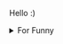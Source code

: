 

Hello :)  <details>

<summary>For Funny</summary>




<!--START_SECTION:waka-->
![Code Time](http://img.shields.io/badge/Code%20Time-184%20hrs%2049%20mins-blue)

![Profile Views](http://img.shields.io/badge/Profile%20Views-28-blue)

**🐱 My GitHub Data** 

> 🏆 565 Contributions in the Year 2022
 > 
> 📦 76.7 kB Used in GitHub's Storage 
 > 
> 💼 Opted to Hire
 > 
> 📜 49 Public Repositories 
 > 
> 🔑 1 Private Repository 
 > 
**I'm a Night 🦉** 

```text
🌞 Morning    83 commits     ████░░░░░░░░░░░░░░░░░░░░░   15.96% 
🌆 Daytime    155 commits    ███████░░░░░░░░░░░░░░░░░░   29.81% 
🌃 Evening    132 commits    ██████░░░░░░░░░░░░░░░░░░░   25.38% 
🌙 Night      150 commits    ███████░░░░░░░░░░░░░░░░░░   28.85%

```
📅 **I'm Most Productive on Monday** 

```text
Monday       101 commits    ████░░░░░░░░░░░░░░░░░░░░░   19.42% 
Tuesday      53 commits     ██░░░░░░░░░░░░░░░░░░░░░░░   10.19% 
Wednesday    70 commits     ███░░░░░░░░░░░░░░░░░░░░░░   13.46% 
Thursday     70 commits     ███░░░░░░░░░░░░░░░░░░░░░░   13.46% 
Friday       99 commits     ████░░░░░░░░░░░░░░░░░░░░░   19.04% 
Saturday     56 commits     ██░░░░░░░░░░░░░░░░░░░░░░░   10.77% 
Sunday       71 commits     ███░░░░░░░░░░░░░░░░░░░░░░   13.65%

```


📊 **This Week I Spent My Time On** 

```text
⌚︎ Time Zone: Europe/Istanbul

💬 Programming Languages: 
JavaScript               55 mins             ██████████░░░░░░░░░░░░░░░   41.86% 
JSON                     44 mins             ████████░░░░░░░░░░░░░░░░░   33.6% 
CSS                      18 mins             ███░░░░░░░░░░░░░░░░░░░░░░   14.2% 
Markdown                 7 mins              █░░░░░░░░░░░░░░░░░░░░░░░░   5.49% 
Other                    6 mins              █░░░░░░░░░░░░░░░░░░░░░░░░   4.83%

🐱‍💻 Projects: 
awaseru                  51 mins             █████████░░░░░░░░░░░░░░░░   39.2% 
Unknown Project          48 mins             █████████░░░░░░░░░░░░░░░░   36.98% 
cv-builder               31 mins             ██████░░░░░░░░░░░░░░░░░░░   23.82%

```

**I Mostly Code in JavaScript** 

```text
JavaScript               19 repos            ████████████░░░░░░░░░░░░░   47.5% 
HTML                     7 repos             ████░░░░░░░░░░░░░░░░░░░░░   17.5% 
CSS                      6 repos             ███░░░░░░░░░░░░░░░░░░░░░░   15.0% 
Swift                    5 repos             ███░░░░░░░░░░░░░░░░░░░░░░   12.5% 
TypeScript               2 repos             █░░░░░░░░░░░░░░░░░░░░░░░░   5.0%

```



 Last Updated on 01/10/2022 18:56:09 UTC
<!--END_SECTION:waka-->

</details>
